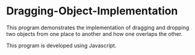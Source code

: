 # Dragging-Object-Implementation

This program demonstrates the implementation of dragging and dropping two objects from one place to another and how one overlaps the other.

This program is developed using Javascript.
